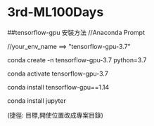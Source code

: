 # 3rd-ML100Days

##tensorflow-gpu 安裝方法
//Anaconda Prompt

//your_env_name ==> "tensorflow-gpu-3.7"

conda create -n tensorflow-gpu-3.7 python=3.7

conda activate tensorflow-gpu-3.7

conda install tensorflow-gpu==1.14

conda install jupyter

(捷徑: 目標,開使位置改成專案目錄)



